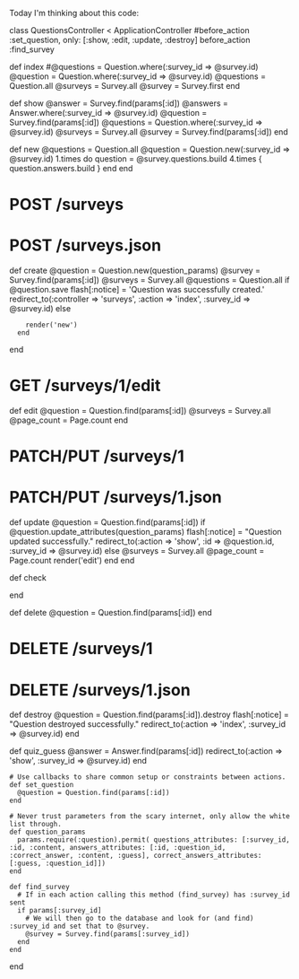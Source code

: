 Today I'm thinking about this code:

class QuestionsController < ApplicationController
  #before_action :set_question, only: [:show, :edit, :update, :destroy]
  before_action :find_survey
  
  def index
    #@questions = Question.where(:survey_id => @survey.id)
    @question = Question.where(:survey_id => @survey.id)
    @questions = Question.all
    @surveys = Survey.all
    @survey = Survey.first
  end

  def show
    @answer = Survey.find(params[:id])
    @answers = Answer.where(:survey_id => @survey.id)
    @question = Survey.find(params[:id])
    @questions = Question.where(:survey_id => @survey.id)
    @surveys = Survey.all
    @survey = Survey.find(params[:id])
  end

  def new
    @questions = Question.all
    @question = Question.new(:survey_id => @survey.id)
    1.times do
      question = @survey.questions.build
      4.times { question.answers.build }
    end
  end

  # POST /surveys
  # POST /surveys.json
  def create
      @question = Question.new(question_params)
      @survey = Survey.find(params[:id])
      @surveys = Survey.all
      @questions = Question.all
      if @question.save
        flash[:notice] = 'Question was successfully created.' 
        redirect_to(:controller => 'surveys', :action => 'index', :survey_id => @survey.id)
      else
        
        render('new') 
      end
  end

  # GET /surveys/1/edit
  def edit
    @question = Question.find(params[:id])
    @surveys = Survey.all
    @page_count = Page.count
  end

  # PATCH/PUT /surveys/1
  # PATCH/PUT /surveys/1.json
  def update
    @question = Question.find(params[:id])
    if @question.update_attributes(question_params)
      flash[:notice] = "Question updated successfully."
      redirect_to(:action => 'show', :id => @question.id, :survey_id => @survey.id)
    else
      @surveys = Survey.all
      @page_count = Page.count
      render('edit')
    end
  end 

  def check
    
  end

  def delete
    @question = Question.find(params[:id])
  end

  # DELETE /surveys/1
  # DELETE /surveys/1.json
  def destroy
    @question = Question.find(params[:id]).destroy
    flash[:notice] = "Question destroyed successfully."
    redirect_to(:action => 'index', :survey_id => @survey.id)
  end

  def quiz_guess
    @answer = Answer.find(params[:id])
    redirect_to(:action => 'show', :survey_id => @survey.id)
  end

    # Use callbacks to share common setup or constraints between actions.
    def set_question
      @question = Question.find(params[:id])
    end

    # Never trust parameters from the scary internet, only allow the white list through.
    def question_params
      params.require(:question).permit( questions_attributes: [:survey_id, :id, :content, answers_attributes: [:id, :question_id, :correct_answer, :content, :guess], correct_answers_attributes: [:guess, :question_id]])
    end

    def find_survey
      # If in each action calling this method (find_survey) has :survey_id sent
      if params[:survey_id]
        # We will then go to the database and look for (and find) :survey_id and set that to @survey. 
        @survey = Survey.find(params[:survey_id])
      end
    end
end
